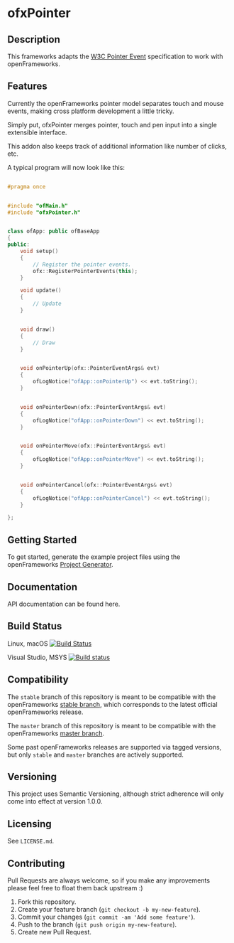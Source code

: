 ofxPointer
==========

## Description

This frameworks adapts the [W3C Pointer Event](http://www.w3.org/TR/pointerevents/) specification to work with openFrameworks.

## Features

Currently the openFrameworks pointer model separates touch and mouse events, making cross platform development a little tricky.

Simply put, ofxPointer merges pointer, touch and pen input into a single extensible interface.

This addon also keeps track of additional information like number of clicks, etc.

A typical program will now look like this:

```c++

#pragma once


#include "ofMain.h"
#include "ofxPointer.h"


class ofApp: public ofBaseApp
{
public:
    void setup()
    {
        // Register the pointer events.
        ofx::RegisterPointerEvents(this);
    }

    void update()
    {
        // Update
    }


    void draw()
    {
        // Draw
    }


    void onPointerUp(ofx::PointerEventArgs& evt)
    {
        ofLogNotice("ofApp::onPointerUp") << evt.toString();
    }


    void onPointerDown(ofx::PointerEventArgs& evt)
    {
        ofLogNotice("ofApp::onPointerDown") << evt.toString();
    }


    void onPointerMove(ofx::PointerEventArgs& evt)
    {
        ofLogNotice("ofApp::onPointerMove") << evt.toString();
    }


    void onPointerCancel(ofx::PointerEventArgs& evt)
    {
        ofLogNotice("ofApp::onPointerCancel") << evt.toString();
    }

};

```

## Getting Started

To get started, generate the example project files using the openFrameworks [Project Generator](http://openframeworks.cc/learning/01_basics/how_to_add_addon_to_project/).

## Documentation

API documentation can be found here.

## Build Status

Linux, macOS [![Build Status](https://travis-ci.org/bakercp/ofxPointer.svg?branch=master)](https://travis-ci.org/bakercp/ofxPointer)

Visual Studio, MSYS [![Build status](https://ci.appveyor.com/api/projects/status/p2v0cy2yy8gli402/branch/master?svg=true)](https://ci.appveyor.com/project/bakercp/ofxpointer/branch/master)


## Compatibility

The `stable` branch of this repository is meant to be compatible with the openFrameworks [stable branch](https://github.com/openframeworks/openFrameworks/tree/stable), which corresponds to the latest official openFrameworks release.

The `master` branch of this repository is meant to be compatible with the openFrameworks [master branch](https://github.com/openframeworks/openFrameworks/tree/master).

Some past openFrameworks releases are supported via tagged versions, but only `stable` and `master` branches are actively supported.

## Versioning

This project uses Semantic Versioning, although strict adherence will only come into effect at version 1.0.0.

## Licensing

See `LICENSE.md`.

## Contributing

Pull Requests are always welcome, so if you make any improvements please feel free to float them back upstream :)

1. Fork this repository.
2. Create your feature branch (`git checkout -b my-new-feature`).
3. Commit your changes (`git commit -am 'Add some feature'`).
4. Push to the branch (`git push origin my-new-feature`).
5. Create new Pull Request.

